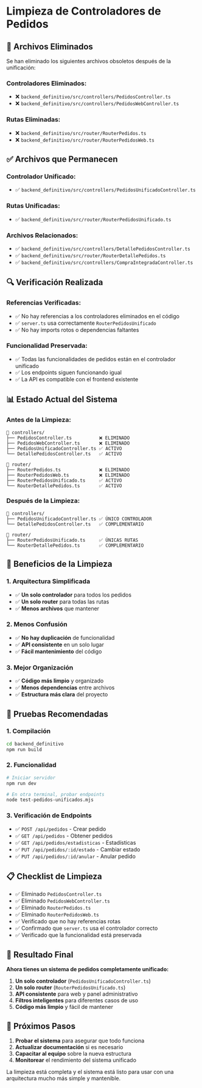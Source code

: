 # Limpieza de Controladores de Pedidos

## 🧹 Archivos Eliminados

Se han eliminado los siguientes archivos obsoletos después de la unificación:

### **Controladores Eliminados:**
- ❌ `backend_definitivo/src/controllers/PedidosController.ts`
- ❌ `backend_definitivo/src/controllers/PedidosWebController.ts`

### **Rutas Eliminadas:**
- ❌ `backend_definitivo/src/router/RouterPedidos.ts`
- ❌ `backend_definitivo/src/router/RouterPedidosWeb.ts`

## ✅ Archivos que Permanecen

### **Controlador Unificado:**
- ✅ `backend_definitivo/src/controllers/PedidosUnificadoController.ts`

### **Rutas Unificadas:**
- ✅ `backend_definitivo/src/router/RouterPedidosUnificado.ts`

### **Archivos Relacionados:**
- ✅ `backend_definitivo/src/controllers/DetallePedidosController.ts`
- ✅ `backend_definitivo/src/router/RouterDetallePedidos.ts`
- ✅ `backend_definitivo/src/controllers/CompraIntegradaController.ts`

## 🔍 Verificación Realizada

### **Referencias Verificadas:**
- ✅ No hay referencias a los controladores eliminados en el código
- ✅ `server.ts` usa correctamente `RouterPedidosUnificado`
- ✅ No hay imports rotos o dependencias faltantes

### **Funcionalidad Preservada:**
- ✅ Todas las funcionalidades de pedidos están en el controlador unificado
- ✅ Los endpoints siguen funcionando igual
- ✅ La API es compatible con el frontend existente

## 📊 Estado Actual del Sistema

### **Antes de la Limpieza:**
```
📁 controllers/
├── PedidosController.ts          ❌ ELIMINADO
├── PedidosWebController.ts       ❌ ELIMINADO
├── PedidosUnificadoController.ts ✅ ACTIVO
└── DetallePedidosController.ts   ✅ ACTIVO

📁 router/
├── RouterPedidos.ts              ❌ ELIMINADO
├── RouterPedidosWeb.ts           ❌ ELIMINADO
├── RouterPedidosUnificado.ts     ✅ ACTIVO
└── RouterDetallePedidos.ts       ✅ ACTIVO
```

### **Después de la Limpieza:**
```
📁 controllers/
├── PedidosUnificadoController.ts ✅ ÚNICO CONTROLADOR
└── DetallePedidosController.ts   ✅ COMPLEMENTARIO

📁 router/
├── RouterPedidosUnificado.ts     ✅ ÚNICAS RUTAS
└── RouterDetallePedidos.ts       ✅ COMPLEMENTARIO
```

## 🚀 Beneficios de la Limpieza

### **1. Arquitectura Simplificada**
- ✅ **Un solo controlador** para todos los pedidos
- ✅ **Un solo router** para todas las rutas
- ✅ **Menos archivos** que mantener

### **2. Menos Confusión**
- ✅ **No hay duplicación** de funcionalidad
- ✅ **API consistente** en un solo lugar
- ✅ **Fácil mantenimiento** del código

### **3. Mejor Organización**
- ✅ **Código más limpio** y organizado
- ✅ **Menos dependencias** entre archivos
- ✅ **Estructura más clara** del proyecto

## 🧪 Pruebas Recomendadas

### **1. Compilación**
```bash
cd backend_definitivo
npm run build
```

### **2. Funcionalidad**
```bash
# Iniciar servidor
npm run dev

# En otra terminal, probar endpoints
node test-pedidos-unificados.mjs
```

### **3. Verificación de Endpoints**
- ✅ `POST /api/pedidos` - Crear pedido
- ✅ `GET /api/pedidos` - Obtener pedidos
- ✅ `GET /api/pedidos/estadisticas` - Estadísticas
- ✅ `PUT /api/pedidos/:id/estado` - Cambiar estado
- ✅ `PUT /api/pedidos/:id/anular` - Anular pedido

## 📋 Checklist de Limpieza

- ✅ Eliminado `PedidosController.ts`
- ✅ Eliminado `PedidosWebController.ts`
- ✅ Eliminado `RouterPedidos.ts`
- ✅ Eliminado `RouterPedidosWeb.ts`
- ✅ Verificado que no hay referencias rotas
- ✅ Confirmado que `server.ts` usa el controlador correcto
- ✅ Verificado que la funcionalidad está preservada

## 🎯 Resultado Final

**Ahora tienes un sistema de pedidos completamente unificado:**

1. **Un solo controlador** (`PedidosUnificadoController.ts`)
2. **Un solo router** (`RouterPedidosUnificado.ts`)
3. **API consistente** para web y panel administrativo
4. **Filtros inteligentes** para diferentes casos de uso
5. **Código más limpio** y fácil de mantener

## 🔄 Próximos Pasos

1. **Probar el sistema** para asegurar que todo funciona
2. **Actualizar documentación** si es necesario
3. **Capacitar al equipo** sobre la nueva estructura
4. **Monitorear** el rendimiento del sistema unificado

La limpieza está completa y el sistema está listo para usar con una arquitectura mucho más simple y mantenible.























